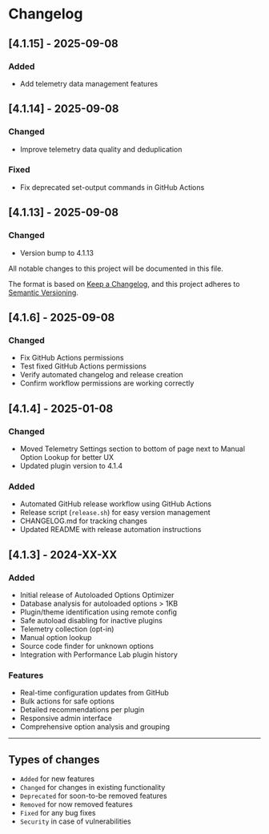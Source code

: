 # Changelog

## [4.1.15] - 2025-09-08

### Added
- Add telemetry data management features



## [4.1.14] - 2025-09-08

### Changed
- Improve telemetry data quality and deduplication

### Fixed
- Fix deprecated set-output commands in GitHub Actions



## [4.1.13] - 2025-09-08

### Changed
- Version bump to 4.1.13



All notable changes to this project will be documented in this file.

The format is based on [Keep a Changelog](https://keepachangelog.com/en/1.0.0/),
and this project adheres to [Semantic Versioning](https://semver.org/spec/v2.0.0.html).

## [4.1.6] - 2025-09-08

### Changed
- Fix GitHub Actions permissions
- Test fixed GitHub Actions permissions
- Verify automated changelog and release creation
- Confirm workflow permissions are working correctly

## [4.1.4] - 2025-01-08

### Changed
- Moved Telemetry Settings section to bottom of page next to Manual Option Lookup for better UX
- Updated plugin version to 4.1.4

### Added
- Automated GitHub release workflow using GitHub Actions
- Release script (`release.sh`) for easy version management
- CHANGELOG.md for tracking changes
- Updated README with release automation instructions

## [4.1.3] - 2024-XX-XX

### Added
- Initial release of Autoloaded Options Optimizer
- Database analysis for autoloaded options > 1KB
- Plugin/theme identification using remote config
- Safe autoload disabling for inactive plugins
- Telemetry collection (opt-in)
- Manual option lookup
- Source code finder for unknown options
- Integration with Performance Lab plugin history

### Features
- Real-time configuration updates from GitHub
- Bulk actions for safe options
- Detailed recommendations per plugin
- Responsive admin interface
- Comprehensive option analysis and grouping

---

## Types of changes
- `Added` for new features
- `Changed` for changes in existing functionality
- `Deprecated` for soon-to-be removed features
- `Removed` for now removed features
- `Fixed` for any bug fixes
- `Security` in case of vulnerabilities